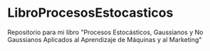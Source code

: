 # LibroProcesosEstocasticos
Repositorio para mi libro "Procesos Estocásticos, Gaussianos y No Gaussianos Aplicados al Aprendizaje de Máquinas y al Marketing"
